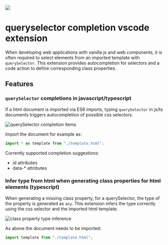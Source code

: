[![](https://vsmarketplacebadge.apphb.com/version-short/tuwrraphael.queryselector-completion.svg)](https://marketplace.visualstudio.com/items?itemName=tuwrraphael.queryselector-completion)
# queryselector completion vscode extension

When developing web applications with vanilla js and web components, it is often required to select elements from an imported template with `querySelector`.
This extension provides autocompletion for selectors and a code action to define corresponding class properties.

## Features

### `querySelector` completions in javascript/typescript

If a html document is imported via ES6 imports, typing `querySelector` in js/ts documents triggers autocompletion of possible css selectors.

![querySelector completion items](https://raw.githubusercontent.com/tuwrraphael/queryselector-completion/main/images/completion.gif)

Import the document for example as:
~~~js
import * as template from "./template.html";
~~~

Currently supported completion suggestions:
* id attributes
* data-* attributes

### Infer type from html when generating class properties for html elements (typescript)

When generating a missing class property, for a querySelector, the type of the property is generated as `any`. This extension infers the type correctly using the css selector and the imported html template.

![class property type inference](https://raw.githubusercontent.com/tuwrraphael/queryselector-completion/main/images/generateprop.gif)

As above the document needs to be imported:
~~~js
import template from "./template.html";
~~~

<!-- ## Requirements

If you have any requirements or dependencies, add a section describing those and how to install and configure them. -->

<!-- ## Extension Settings

Include if your extension adds any VS Code settings through the `contributes.configuration` extension point.

For example:

This extension contributes the following settings:

* `myExtension.enable`: enable/disable this extension
* `myExtension.thing`: set to `blah` to do something -->

<!-- ## Known Issues

Calling out known issues can help limit users opening duplicate issues against your extension. -->

<!-- ## Release Notes

Users appreciate release notes as you update your extension.

### 1.0.0

Initial release of ...

### 1.0.1

Fixed issue #.

### 1.1.0

Added features X, Y, and Z. -->